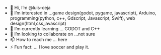 - 👋 Hi, I’m @luis-ceja
- 👀 I’m interested in ...game design(godot, pygame, javascript), Arduino, programming(python, c++, Gdscript, Javascript, Swift), web design(html,css,javascript)
- 🌱 I’m currently learning ... GODOT and C++
- 💞️ I’m looking to collaborate on ...not sure
- 📫 How to reach me ... here
- ⚡ Fun fact: ... I love soccer and play it.

<!---
luis-ceja/luis-ceja is a ✨ special ✨ repository because its `README.md` (this file) appears on your GitHub profile.
You can click the Preview link to take a look at your changes.
--->
